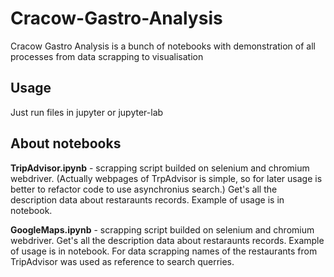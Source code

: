 # Cracow-Gastro-Analysis
Cracow Gastro Analysis is a bunch of notebooks with demonstration of all processes from data scrapping to visualisation

## Usage
Just run files in jupyter or jupyter-lab

## About notebooks
**TripAdvisor.ipynb** - scrapping script builded on selenium and chromium webdriver. 
(Actually webpages of TrpAdvisor is simple, so for later usage is better to refactor code to use asynchronius search.)
Get's all the description data about restaraunts records. Example of usage is in notebook.

**GoogleMaps.ipynb** - scrapping script builded on selenium and chromium webdriver.
Get's all the description data about restaraunts records. Example of usage is in notebook.
For data scrapping names of the restaurants from TripAdvisor was used as reference to search querries.
